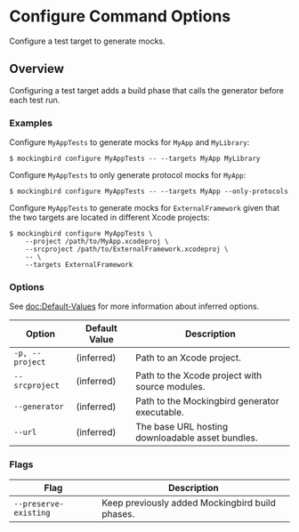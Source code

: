 # Configure Command Options

Configure a test target to generate mocks.

## Overview

Configuring a test target adds a build phase that calls the generator before each test run.

### Examples

Configure `MyAppTests` to generate mocks for `MyApp` and `MyLibrary`:

```console
$ mockingbird configure MyAppTests -- --targets MyApp MyLibrary
```

Configure `MyAppTests` to only generate protocol mocks for `MyApp`:

```console
$ mockingbird configure MyAppTests -- --targets MyApp --only-protocols
```

Configure `MyAppTests` to generate mocks for `ExternalFramework` given that the two targets are located in different Xcode projects:

```console
$ mockingbird configure MyAppTests \
    --project /path/to/MyApp.xcodeproj \
    --srcproject /path/to/ExternalFramework.xcodeproj \
    -- \
    --targets ExternalFramework
```

### Options

See <doc:Default-Values> for more information about inferred options.

| Option | Default Value | Description |
| --- | --- | --- |
| `-p, --project` | (inferred) | Path to an Xcode project. |
| `--srcproject` | (inferred) | Path to the Xcode project with source modules. |
| `--generator` | (inferred) | Path to the Mockingbird generator executable. |
| `--url` | (inferred) | The base URL hosting downloadable asset bundles. |

### Flags

| Flag | Description |
| --- | --- |
| `--preserve-existing` | Keep previously added Mockingbird build phases. |
